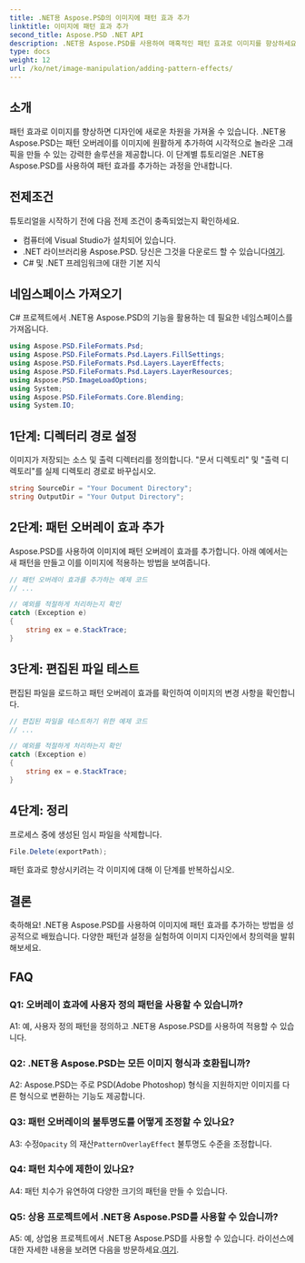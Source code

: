 ```yaml
---
title: .NET용 Aspose.PSD의 이미지에 패턴 효과 추가
linktitle: 이미지에 패턴 효과 추가
second_title: Aspose.PSD .NET API
description: .NET용 Aspose.PSD를 사용하여 매혹적인 패턴 효과로 이미지를 향상하세요. 단계별 가이드에 따라 사용자 정의 패턴을 원활하게 추가하세요.
type: docs
weight: 12
url: /ko/net/image-manipulation/adding-pattern-effects/
---
```

## 소개

패턴 효과로 이미지를 향상하면 디자인에 새로운 차원을 가져올 수 있습니다. .NET용 Aspose.PSD는 패턴 오버레이를 이미지에 원활하게 추가하여 시각적으로 놀라운 그래픽을 만들 수 있는 강력한 솔루션을 제공합니다. 이 단계별 튜토리얼은 .NET용 Aspose.PSD를 사용하여 패턴 효과를 추가하는 과정을 안내합니다.

## 전제조건

튜토리얼을 시작하기 전에 다음 전제 조건이 충족되었는지 확인하세요.

- 컴퓨터에 Visual Studio가 설치되어 있습니다.
-  .NET 라이브러리용 Aspose.PSD. 당신은 그것을 다운로드 할 수 있습니다[여기](https://releases.aspose.com/psd/net/).
- C# 및 .NET 프레임워크에 대한 기본 지식

## 네임스페이스 가져오기

C# 프로젝트에서 .NET용 Aspose.PSD의 기능을 활용하는 데 필요한 네임스페이스를 가져옵니다.

```csharp
using Aspose.PSD.FileFormats.Psd;
using Aspose.PSD.FileFormats.Psd.Layers.FillSettings;
using Aspose.PSD.FileFormats.Psd.Layers.LayerEffects;
using Aspose.PSD.FileFormats.Psd.Layers.LayerResources;
using Aspose.PSD.ImageLoadOptions;
using System;
using Aspose.PSD.FileFormats.Core.Blending;
using System.IO;
```

## 1단계: 디렉터리 경로 설정

이미지가 저장되는 소스 및 출력 디렉터리를 정의합니다. "문서 디렉토리" 및 "출력 디렉토리"를 실제 디렉토리 경로로 바꾸십시오.

```csharp
string SourceDir = "Your Document Directory";
string OutputDir = "Your Output Directory";
```

## 2단계: 패턴 오버레이 효과 추가

Aspose.PSD를 사용하여 이미지에 패턴 오버레이 효과를 추가합니다. 아래 예에서는 새 패턴을 만들고 이를 이미지에 적용하는 방법을 보여줍니다.

```csharp
// 패턴 오버레이 효과를 추가하는 예제 코드
// ...

// 예외를 적절하게 처리하는지 확인
catch (Exception e)
{
    string ex = e.StackTrace;
}
```

## 3단계: 편집된 파일 테스트

편집된 파일을 로드하고 패턴 오버레이 효과를 확인하여 이미지의 변경 사항을 확인합니다.

```csharp
// 편집된 파일을 테스트하기 위한 예제 코드
// ...

// 예외를 적절하게 처리하는지 확인
catch (Exception e)
{
    string ex = e.StackTrace;
}
```

## 4단계: 정리

프로세스 중에 생성된 임시 파일을 삭제합니다.

```csharp
File.Delete(exportPath);
```

패턴 효과로 향상시키려는 각 이미지에 대해 이 단계를 반복하십시오.

## 결론

축하해요! .NET용 Aspose.PSD를 사용하여 이미지에 패턴 효과를 추가하는 방법을 성공적으로 배웠습니다. 다양한 패턴과 설정을 실험하여 이미지 디자인에서 창의력을 발휘해보세요.

## FAQ

### Q1: 오버레이 효과에 사용자 정의 패턴을 사용할 수 있습니까?

A1: 예, 사용자 정의 패턴을 정의하고 .NET용 Aspose.PSD를 사용하여 적용할 수 있습니다.

### Q2: .NET용 Aspose.PSD는 모든 이미지 형식과 호환됩니까?

A2: Aspose.PSD는 주로 PSD(Adobe Photoshop) 형식을 지원하지만 이미지를 다른 형식으로 변환하는 기능도 제공합니다.

### Q3: 패턴 오버레이의 불투명도를 어떻게 조정할 수 있나요?

 A3: 수정`Opacity` 의 재산`PatternOverlayEffect` 불투명도 수준을 조정합니다.

### Q4: 패턴 치수에 제한이 있나요?

A4: 패턴 치수가 유연하여 다양한 크기의 패턴을 만들 수 있습니다.

### Q5: 상용 프로젝트에서 .NET용 Aspose.PSD를 사용할 수 있습니까?

A5: 예, 상업용 프로젝트에서 .NET용 Aspose.PSD를 사용할 수 있습니다. 라이선스에 대한 자세한 내용을 보려면 다음을 방문하세요.[여기](https://purchase.aspose.com/buy).
